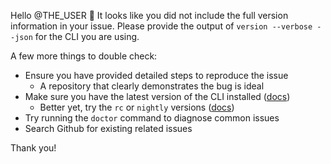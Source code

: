 Hello @THE_USER :wave: It looks like you did not include the full version information in your issue.
Please provide the output of `version --verbose --json` for the CLI you are using.

A few more things to double check:

- Ensure you have provided detailed steps to reproduce the issue
  - A repository that clearly demonstrates the bug is ideal
- Make sure you have the latest version of the CLI installed ([docs](https://developer.salesforce.com/docs/atlas.en-us.sfdx_setup.meta/sfdx_setup/sfdx_setup_update_cli.htm))
  - Better yet, try the `rc` or `nightly` versions ([docs](https://developer.salesforce.com/docs/atlas.en-us.sfdx_setup.meta/sfdx_setup/sfdx_setup_install_cli_rc.htm))
- Try running the `doctor` command to diagnose common issues
- Search Github for existing related issues

Thank you!
